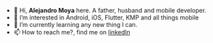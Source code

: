 - 👋 Hi, **Alejandro Moya** here. A father, husband and mobile developer.
- 📱 I’m interested in Android, iOS, Flutter, KMP and all things mobile
- 🙌 I’m currently learning any new thing I can.
- 📫 How to reach me?, find me on [linkedIn](https://www.linkedin.com/in/alemoyaba/)


